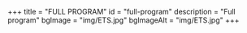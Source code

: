 +++
title = "FULL PROGRAM"
id = "full-program"
description = "Full program"
bgImage = "img/ETS.jpg"
bgImageAlt = "img/ETS.jpg"
+++
